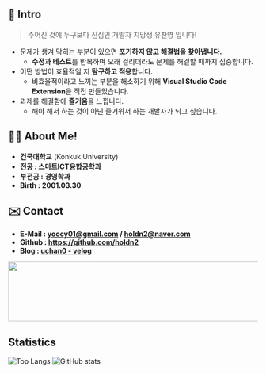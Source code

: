 ## 👋 Intro
> 주어진 것에 누구보다 진심인 개발자 지망생 유찬영 입니다!
- 문제가 생겨 막히는 부분이 있으면 **포기하지 않고 해결법을 찾아냅니다.**
  - **수정과 테스트**를 반복하며 오래 걸리더라도 문제를 해결할 때까지 집중합니다.
- 어떤 방법이 효율적일 지 **탐구하고 적용**합니다.
  - 비효율적이라고 느끼는 부분을 해소하기 위해 **Visual Studio Code Extension**을 직접 만들었습니다. 
- 과제를 해결함에 **즐거움**을 느낍니다.
  - 해야 해서 하는 것이 아닌 즐거워서 하는 개발자가 되고 싶습니다.

## 🙋‍♂️ About Me!
- **건국대학교** (Konkuk University)
- **전공 : 스마트ICT융합공학과** 
- **부전공 : 경영학과**
- **Birth : 2001.03.30**

## ✉️ Contact
- **E-Mail : yoocy01@gmail.com / holdn2@naver.com**
- **Github : https://github.com/holdn2**
- **Blog : [uchan0 - velog](https://velog.io/@uchan0)**

<a href="https://github.com/devxb/gitanimals">
  <img src="https://render.gitanimals.org/farms/holdn2" width="1000" height="120"/>
</a>

## Statistics

![Top Langs](https://github-readme-stats.vercel.app/api/top-langs/?username=holdn2&layout=donut)
![GitHub stats](https://github-readme-stats.vercel.app/api?username=holdn2&show_icons=true&theme=radical)
